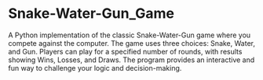 # Snake-Water-Gun_Game
A Python implementation of the classic Snake-Water-Gun game where you compete against the computer. The game uses three choices: Snake, Water, and Gun. Players can play for a specified number of rounds, with results showing Wins, Losses, and Draws. The program provides an interactive and fun way to challenge your logic and decision-making.

